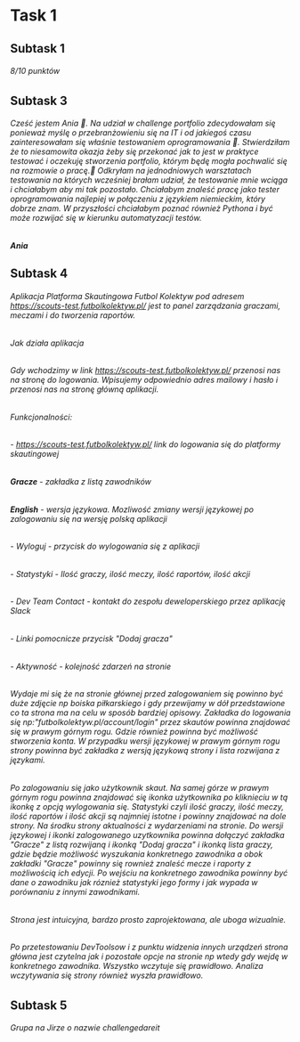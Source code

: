 # Task 1
## Subtask 1
###### 8/10 punktów
## Subtask 3
###### Cześć jestem Ania :slightly_smiling_face:. Na udział w  challenge portfolio zdecydowałam się ponieważ myślę o przebranżowieniu się na IT i od jakiegoś czasu zainteresowałam się właśnie testowaniem oprogramowania :bug:. Stwierdziłam że to niesamowita okazja żeby się przekonać jak to jest w praktyce testować i oczekuję stworzenia portfolio, którym będę mogła pochwalić się na rozmowie o pracę.:bug: Odkryłam na jednodniowych warsztatach testowania na których wcześniej brałam udział, że testowanie mnie wciąga i chciałabym aby mi tak pozostało. Chciałabym znaleść pracę jako tester oprogramowania najlepiej w połączeniu z językiem niemieckim, który dobrze znam. W przyszłości chciałabym poznać również Pythona i być może rozwijać się w kierunku automatyzacji testów.
*__Ania__*
## Subtask 4
###### Aplikacja Platforma Skautingowa Futbol Kolektyw pod adresem https://scouts-test.futbolkolektyw.pl/ jest to panel zarządzania graczami, meczami i do tworzenia raportów.
###### Jak działa aplikacja

###### Gdy wchodzimy w link https://scouts-test.futbolkolektyw.pl/ przenosi nas na stronę do logowania. Wpisujemy odpowiednio adres mailowy i hasło i przenosi nas na stronę główną aplikacji.

###### Funkcjonalności:

###### - https://scouts-test.futbolkolektyw.pl/ link do logowania się do platformy skautingowej
###### **Gracze** - zakładka z listą zawodników
###### **English** - wersja językowa. Mozliwość zmiany wersji językowej po zalogowaniu się na wersję polską aplikacji
###### - Wyloguj - przycisk do wylogowania się z aplikacji
###### - Statystyki - Ilość graczy, ilość meczy, ilość raportów, ilość akcji
###### - Dev Team Contact - kontakt do zespołu deweloperskiego przez aplikację Slack
###### - Linki pomocnicze przycisk "Dodaj gracza"
###### - Aktywność - kolejność zdarzeń na stronie

###### Wydaje mi się że na stronie głównej przed zalogowaniem się powinno być duże zdjęcie np boiska piłkarskiego i gdy przewijamy w dół przedstawione co ta strona ma na celu w sposób bardziej opisowy. Zakładka do logowania się np:"futbolkolektyw.pl/account/login"  przez skautów powinna znajdować się w prawym górnym rogu. Gdzie również powinna być możliwość stworzenia konta. W przypadku wersji językowej w prawym górnym rogu strony powinna być zakładka z wersją językową strony i lista rozwijana z językami. 
###### Po zalogowaniu się jako użytkownik skaut. Na samej górze w prawym górnym rogu powinna znajdować się ikonka użytkownika po kliknieciu w tą ikonkę z opcją wylogowania się. Statystyki czyli ilość graczy, ilość meczy, ilość raportów i ilość akcji są najmniej istotne i powinny znajdować na dole strony. Na środku strony aktualności z wydarzeniami na stronie. Do wersji językowej i ikonki zalogowanego uzytkownika powinna dołączyć zakładka "Gracze" z listą rozwijaną i ikonką "Dodaj gracza" i ikonką lista graczy, gdzie będzie możliwość wyszukania konkretnego zawodnika a obok zakładki "Gracze" powinny się rownież znaleść mecze i raporty z możliwością ich edycji. Po wejściu na konkretnego zawodnika powinny być dane o zawodniku jak róznież statystyki jego formy i jak wypada w porównaniu z innymi zawodnikami. 

###### Strona jest intuicyjna, bardzo prosto zaprojektowana, ale uboga wizualnie.
###### Po przetestowaniu DevToolsow i z punktu widzenia innych urządzeń strona główna jest czytelna jak i pozostałe opcje na stronie np wtedy gdy wejdę w konkretnego zawodnika. Wszystko wczytuje się prawidłowo. Analiza wczytywania się strony również wyszła prawidłowo.
## Subtask 5
###### Grupa na Jirze o nazwie challengedareit
